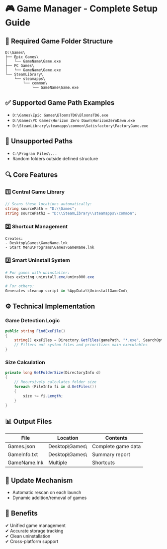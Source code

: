 
# 🎮 Game Manager - Complete Setup Guide

## 📁 Required Game Folder Structure
```plaintext
D:\Games\
├── Epic Games\
│   └── GameName\Game.exe
├── PC Games\
│   └── GameName\Game.exe
└── SteamLibrary\
    └── steamapps\
        └── common\
            └── GameName\Game.exe
```

## ✅ Supported Game Path Examples
- `D:\Games\Epic Games\BloonsTD6\BloonsTD6.exe`
- `D:\Games\PC Games\Horizon Zero Dawn\HorizonZeroDawn.exe`
- `D:\SteamLibrary\steamapps\common\Satisfactory\FactoryGame.exe`

## 🚫 Unsupported Paths
- `C:\Program Files\...`
- Random folders outside defined structure

## 🔍 Core Features

### 1️⃣ Central Game Library
```csharp
// Scans these locations automatically:
string sourcePath = "D:\\Games";
string sourcePath2 = "D:\\SteamLibrary\\steamapps\\common";
```

### 2️⃣ Shortcut Management
```plaintext
Creates:
- Desktop\Games\GameName.lnk
- Start Menu\Programs\Games\GameName.lnk
```

### 3️⃣ Smart Uninstall System
```powershell
# For games with uninstaller:
Uses existing uninstall.exe/unins000.exe

# For others:
Generates cleanup script in %AppData%\UninstallGameCmd\
```

## ⚙️ Technical Implementation

### Game Detection Logic
```csharp
public string FindExeFile() 
{
    string[] exeFiles = Directory.GetFiles(gamePath, "*.exe", SearchOption.AllDirectories);
    // Filters out system files and prioritizes main executables
}
```

### Size Calculation
```csharp
private long GetFolderSize(DirectoryInfo d)
{
    // Recursively calculates folder size
    foreach (FileInfo fi in d.GetFiles()) 
    {
        size += fi.Length;
    }
}
```

## 📊 Output Files
| File | Location | Contents |
|------|----------|----------|
| Games.json | Desktop\Games\ | Complete game data |
| GameInfo.txt | Desktop\Games\ | Summary report |
| GameName.lnk | Multiple | Shortcuts |

## 🔄 Update Mechanism
- Automatic rescan on each launch
- Dynamic addition/removal of games

## 🎯 Benefits
✔ Unified game management  
✔ Accurate storage tracking  
✔ Clean uninstallation  
✔ Cross-platform support  
